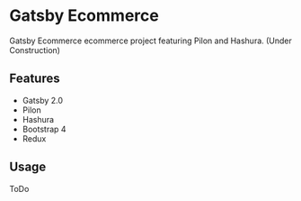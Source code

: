 # Gatsby Ecommerce

Gatsby Ecommerce ecommerce project featuring Pilon and Hashura. (Under Construction)

## Features

- Gatsby 2.0
- Pilon
- Hashura
- Bootstrap 4
- Redux

## Usage

ToDo

